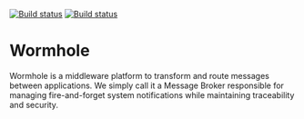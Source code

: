 [![Build status](https://ci.appveyor.com/api/projects/status/89i3mbn50qpq5gc7/branch/master?svg=true)](https://ci.appveyor.com/project/shadi-mahm/wormhole/branch/master)
[![Build status](https://ci.appveyor.com/api/projects/status/ug8l009ovjnk2j9j/branch/develop?svg=true)](https://ci.appveyor.com/project/shadi-mahm/wormhole-ml1ad/branch/develop)



# Wormhole

Wormhole is a middleware platform to transform and route messages between applications. 
We simply call it a Message Broker responsible for managing fire-and-forget system notifications while maintaining traceability and security. 

